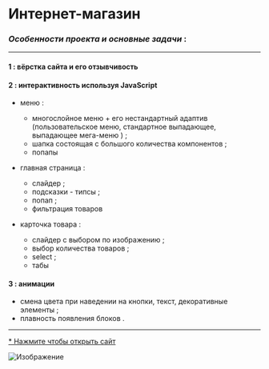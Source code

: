 # Интернет-магазин

### _Особенности проекта и основные задачи_ : 
***

#### 1 : вёрстка сайта и его отзывчивость
#### 2 : интерактивность используя JavaScript
* меню :
  * многослойное меню + его нестандартный адаптив (пользовательское меню, стандартное выпадающее, выпадающее мега-меню ) ;
  * шапка состоящая с большого количества компонентов ;
  * попапы
* главная страница :
  * слайдер ; 
  * подсказки - типсы ; 
  * попап ; 
  * фильтрация товаров
  
* карточка товара :
  * слайдер с выбором по изображению ; 
  * выбор количества товаров ; 
  * select ; 
  * табы
  
#### 3 : анимации
* смена цвета при наведении на кнопки, текст, декоративные элементы ;
* плавность появления блоков .

***

[* Нажмите чтобы открыть сайт](https://arinawebsite.github.io/zetmax/)

![Изображение](../website/img/sites/zets.webp)